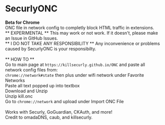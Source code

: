 # SecurlyONC
__Beta for Chrome__<br/>
ONC file in network config to completly block HTML traffic in extensions.<br/>
** EXPERIMENTAL ** This may work or not work. If it doesn't, please make an Issue in GitHub Issues.<br/>
** I DO NOT TAKE ANY RESPONSIBILITY ** Any inconvenience or problems caused by SecurlyONC is your responsibilty.<br/>
<br/>
** HOW TO **<br/>
Go to main page at `https://killsecurly.github.io/ONC` and paste all network config files from:<br/>
  `chrome://network#state` then plus under wifi network under Favorite Networks<br/>
Paste all text popped up into textbox<br/>
Download and Unzip<br/>
Unzip kill.onc<br/>
Go to `chrome://network` and upload under Import ONC File<br/>
<br/>
Works with Securly, GoGuardian, CKAuth, and more!<br/>
Credit to omadaDNS, caub, and killsecurly.<br/>
